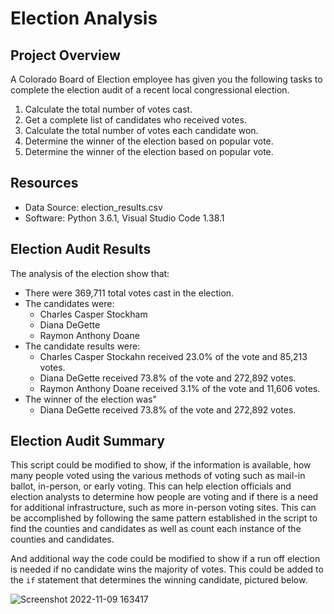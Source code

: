 # Election Analysis

## Project Overview
A Colorado Board of Election employee has given you the following tasks to complete the election audit of a recent local congressional election.

1. Calculate the total number of votes cast.
2. Get a complete list of candidates who received votes.
3. Calculate the total number of votes each candidate won.
4. Determine the winner of the election based on popular vote.
5. Determine the winner of the election based on popular vote.

## Resources
- Data Source: election_results.csv
- Software: Python 3.6.1, Visual Studio Code 1.38.1

## Election Audit Results
The analysis of the election show that:
- There were 369,711 total votes cast in the election.
- The candidates were:
  - Charles Casper Stockham
  - Diana DeGette
  - Raymon Anthony Doane
- The candidate results were:
  - Charles Casper Stockahn received 23.0% of the vote and 85,213 votes.
  - Diana DeGette received 73.8% of the vote and 272,892 votes.
  - Raymon Anthony Doane received 3.1% of the vote and 11,606 votes.
- The winner of the election was"
  - Diana DeGette received 73.8% of the vote and 272,892 votes.
  
## Election Audit Summary
This script could be modified to show, if the information is available, how many people voted using the various methods of voting such as mail-in ballot, in-person, or early voting. This can help election officials and election analysts to determine how people are voting and if there is a need for additional infrastructure, such as more in-person voting sites. This can be accomplished by following the same pattern established in the script to find the counties and candidates as well as count each instance of the counties and candidates.

And additional way the code could be modified to show if a run off election is needed if no candidate wins the majority of votes. This could be added to the `if` statement that determines the winning candidate, pictured below.

![Screenshot 2022-11-09 163417](https://user-images.githubusercontent.com/114427019/200964801-0c1e5da1-3867-4d36-a620-14fced15d44c.png)
